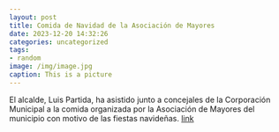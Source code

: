 ```yaml
---
layout: post
title: Comida de Navidad de la Asociación de Mayores
date: 2023-12-20 14:32:26
categories: uncategorized
tags:
- random
image: /img/image.jpg
caption: This is a picture
---
```

El alcalde, Luis Partida, ha asistido junto a concejales de la Corporación Municipal a la comida organizada por la Asociación de Mayores del municipio con motivo de las fiestas navideñas.   [link](https://www.ayto-villacanada.es/noticias/comida-de-navidad-de-la-asociacion-de-mayores/)
